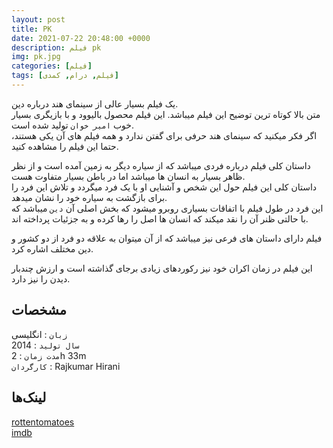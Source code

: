 ```yaml
---
layout: post
title: PK
date: 2021-07-22 20:48:00 +0000
description: فیلم pk
img: pk.jpg
categories: [فیلم]
tags: [فیلم, درام, کمدی]
---
```


یک فیلم بسیار عالی از سینمای هند درباره دین.  
متن بالا کوتاه ترین توضیح این فیلم میباشد.  این فیلم محصول بالیوود و با بازیگری بسیار خوب `امیر خوان` تولید شده است.  
اگر فکر میکنید که سینمای هند حرفی برای گفتن ندارد و همه فیلم های آن یکی هستند، حتما این فیلم را مشاهده کنید.  

داستان کلی فیلم درباره فردی میباشد که از سیاره دیگر به زمین آمده است و از نظر ظاهر بسیار به انسان ها میباشد اما در باطن بسیار متفاوت هست.  
داستان کلی این فیلم حول این شخص و آشنایی او با یک فرد میگردد و تلاش این فرد را برای بازگشت به سیاره خود را نشان میدهد.  
این فرد در طول فیلم با اتفاقات بسیاری روبرو میشود که بخش اصلی آن `دین` میباشد که با حالتی ظنر آن را نقد میکند که انسان ها اصل را رها کرده و به جزئیات پرداخته اند.  

فیلم دارای داستان های فرعی نیز میباشد که از آن میتوان به علاقه دو فرد از دو کشور و دین مختلف اشاره کرد.

این فیلم در زمان اکران خود نیز رکوردهای زیادی برجای گذاشته است و ارزش چندبار دیدن را نیز دارد.  

## مشخصات

`زبان` : انگلیسی  
`سال تولید` : 2014  
`مدت زمان` : 2h 33m  
`کارگردان` : Rajkumar Hirani

## لینک‌ها

[rottentomatoes](https://www.rottentomatoes.com/m/pk)  
[imdb](https://www.imdb.com/title/tt2338151/)